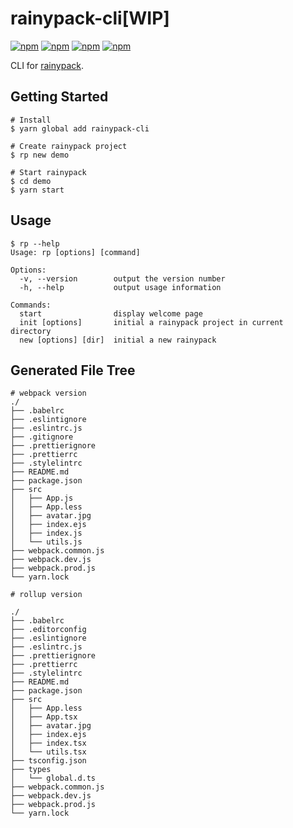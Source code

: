 # rainypack-cli[WIP]

[![npm](https://img.shields.io/npm/v/rainypack-cli.svg?style=flat-square)](https://www.npmjs.com/package/rainypack-cli)  [![npm](https://img.shields.io/npm/dm/rainypack-cli.svg?style=flat-square)](https://www.npmjs.com/package/rainypack-cli)  [![npm](https://img.shields.io/npm/dt/rainypack-cli.svg?style=flat-square)](https://www.npmjs.com/package/rainypack-cli)  [![npm](https://img.shields.io/npm/l/rainypack-cli.svg?style=flat-square)](https://www.npmjs.com/package/rainypack-cli)

CLI for [rainypack](https://github.com/geekrainy/rainypack).

## Getting Started

```shell
# Install
$ yarn global add rainypack-cli

# Create rainypack project
$ rp new demo

# Start rainypack
$ cd demo
$ yarn start
```

## Usage

```shell
$ rp --help
Usage: rp [options] [command]

Options:
  -v, --version        output the version number
  -h, --help           output usage information

Commands:
  start                display welcome page
  init [options]       initial a rainypack project in current directory
  new [options] [dir]  initial a new rainypack
```

## Generated File Tree

```shell
# webpack version
./
├── .babelrc
├── .eslintignore
├── .eslintrc.js
├── .gitignore
├── .prettierignore
├── .prettierrc
├── .stylelintrc
├── README.md
├── package.json
├── src
│   ├── App.js
│   ├── App.less
│   ├── avatar.jpg
│   ├── index.ejs
│   ├── index.js
│   └── utils.js
├── webpack.common.js
├── webpack.dev.js
├── webpack.prod.js
└── yarn.lock

# rollup version

./
├── .babelrc
├── .editorconfig
├── .eslintignore
├── .eslintrc.js
├── .prettierignore
├── .prettierrc
├── .stylelintrc
├── README.md
├── package.json
├── src
│   ├── App.less
│   ├── App.tsx
│   ├── avatar.jpg
│   ├── index.ejs
│   ├── index.tsx
│   └── utils.tsx
├── tsconfig.json
├── types
│   └── global.d.ts
├── webpack.common.js
├── webpack.dev.js
├── webpack.prod.js
└── yarn.lock
```
